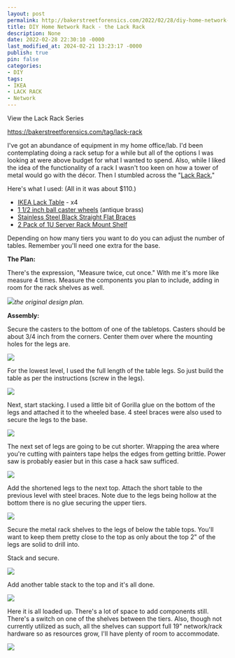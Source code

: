 ```yaml
---
layout: post
permalink: http://bakerstreetforensics.com/2022/02/28/diy-home-network-rack-the-lack-rack/
title: DIY Home Network Rack - the Lack Rack
description: None
date: 2022-02-28 22:30:10 -0000
last_modified_at: 2024-02-21 13:23:17 -0000
publish: true
pin: false
categories:
- DIY
tags:
- IKEA
- LACK RACK
- Network
---
```

View the Lack Rack Series

<https://bakerstreetforensics.com/tag/lack-rack>

I've got an abundance of equipment in my home office/lab. I'd been contemplating doing a rack setup for a while but all of the options I was looking at were above budget for what I wanted to spend. Also, while I liked the idea of the functionality of a rack I wasn't too keen on how a tower of metal would go with the décor. Then I stumbled across the "[Lack Rack.](https://www.google.com/search?q=lack+rack&sxsrf=APq-WBsY6Mi-LxwsJVJah7UoRQV-Y599Zg%3A1646082945584&source=hp&ei=gTsdYojEIMLp_Qa1hJuoCw&iflsig=AHkkrS4AAAAAYh1JkaBLn5npI-DDROjLe3cFwD_lMO45&ved=0ahUKEwjIiPXpqKP2AhXCdN8KHTXCBrUQ4dUDCAk&uact=5&oq=lack+rack&gs_lcp=Cgdnd3Mtd2l6EAMyBQgAEIAEMgUIABCABDIFCAAQgAQyBAgAEAoyBQgAEIAEMgUIABCABDIFCAAQgAQyBAgAEAoyBAgAEAoyBAgAEAo6BAgjECc6CgguEMcBEK8BECc6DgguEIAEELEDEMcBEKMCOg4ILhCABBCxAxDHARDRAzoLCC4QgAQQsQMQgwE6EQguEIAEELEDEMcBEKMCENQCOgsILhCABBDHARCvAToICAAQgAQQsQM6CAgAELEDEIMBOgUILhCABDoICC4QgAQQsQM6CwgAEIAEELEDEIMBOgsILhCABBCxAxDUAjoOCC4QgAQQsQMQxwEQrwE6DQguELEDEMcBENEDEAo6BwguELEDEAo6CgguEMcBEKMCEAo6CgguELEDENQCEAo6EAguELEDEIMBEMcBEK8BEAo6DQguELEDEIMBENQCEAo6BwgAELEDEApQAFjyCGDUC2gAcAB4AIABaYgB6wWSAQM4LjGYAQCgAQE&sclient=gws-wiz)" 

Here's what I used: (All in it was about $110.)

  * [IKEA Lack Table](https://www.ikea.com/us/en/p/lack-side-table-black-brown-80104268/#content) \- x4
  * [1 1/2 inch ball caster wheels](https://www.amazon.com/dp/B076HHJ873/ref=cm_sw_em_r_mt_dp_KPZ605HST9AFW516A5QH?_encoding=UTF8&psc=1) (antique brass)
  * [Stainless Steel Black Straight Flat Braces](https://www.amazon.com/dp/B07Z8YLFCN/ref=cm_sw_r_tw_dp_ZD78MTKPR1J7SBJH70DF?_encoding=UTF8&psc=1)
  * [2 Pack of 1U Server Rack Mount Shelf](https://www.amazon.com/dp/B08FFC5QZR/ref=cm_sw_r_tw_dp_Z2KJ113GMC1KESTG1VGZ?_encoding=UTF8&psc=1)



Depending on how many tiers you want to do you can adjust the number of tables. Remember you'll need one extra for the base.

**The Plan:**

There's the expression, "Measure twice, cut once." With me it's more like measure 4 times. Measure the components you plan to include, adding in room for the rack shelves as well.

![](https://bakerstreetforensics.com/wp-content/uploads/2022/02/plan_5572-1.png?w=243)_the original design plan._

**Assembly:**

Secure the casters to the bottom of one of the tabletops. Casters should be about 3/4 inch from the corners. Center them over where the mounting holes for the legs are.

![](https://bakerstreetforensics.com/wp-content/uploads/2022/02/casters.png?w=570)

For the lowest level, I used the full length of the table legs. So just build the table as per the instructions (screw in the legs).

![](https://bakerstreetforensics.com/wp-content/uploads/2022/02/tier-1.png?w=1024)

Next, start stacking. I used a little bit of Gorilla glue on the bottom of the legs and attached it to the wheeled base. 4 steel braces were also used to secure the legs to the base.

![](https://bakerstreetforensics.com/wp-content/uploads/2022/02/brace.png?w=667)

The next set of legs are going to be cut shorter. Wrapping the area where you're cutting with painters tape helps the edges from getting brittle. Power saw is probably easier but in this case a hack saw sufficed. 

![](https://bakerstreetforensics.com/wp-content/uploads/2022/02/cut.png?w=1024)

Add the shortened legs to the next top. Attach the short table to the previous level with steel braces. Note due to the legs being hollow at the bottom there is no glue securing the upper tiers.

![](https://bakerstreetforensics.com/wp-content/uploads/2022/02/tier-2.png?w=1024)

Secure the metal rack shelves to the legs of below the table tops. You'll want to keep them pretty close to the top as only about the top 2" of the legs are solid to drill into.

Stack and secure.

![](https://bakerstreetforensics.com/wp-content/uploads/2022/02/finished.png?w=698)

Add another table stack to the top and it's all done.

![](https://bakerstreetforensics.com/wp-content/uploads/2022/02/done.png?w=643)

Here it is all loaded up. There's a lot of space to add components still. There's a switch on one of the shelves between the tiers. Also, though not currently utilized as such, all the shelves can support full 19" network/rack hardware so as resources grow, I'll have plenty of room to accommodate.

![](https://bakerstreetforensics.com/wp-content/uploads/2022/02/loaded.png?w=508)
